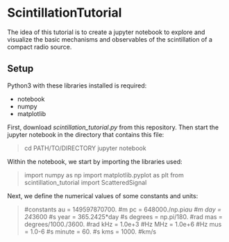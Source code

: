 # ScintillationTutorial

The idea of this tutorial is to create a jupyter notebook to explore and visualize the basic mechanisms and observables of the scintillation of a compact radio source.

## Setup

Python3 with these libraries installed is required:
-  notebook
-  numpy
-  matplotlib

First, download *scintillation_tutorial.py* from this repository.
Then start the jupyter notebook in the directory that contains this file:
> cd PATH/TO/DIRECTORY
> jupyter notebook

Within the notebook, we start by importing the libraries used:
> import numpy as np
> import matplotlib.pyplot as plt
> from scintillation_tutorial import ScatteredSignal

Next, we define the numerical values of some constants and units:
> #constants
> au = 149597870700. #m
> pc = 648000./np.pi*au #m
> day = 24*3600 #s
> year = 365.2425*day #s
> degrees = np.pi/180. #rad
> mas = degrees/1000./3600. #rad
> kHz = 1.0e+3 #Hz
> MHz = 1.0e+6 #Hz
> mus = 1.0-6 #s
> minute = 60. #s
> kms = 1000. #km/s



